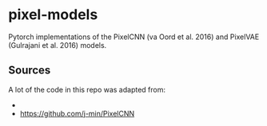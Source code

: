 # pixel-models
Pytorch implementations of the PixelCNN (va Oord et al. 2016) and 
PixelVAE (Gulrajani et al. 2016) models.

## Sources

A lot of the code in this repo was adapted from:    
 
* 
* https://github.com/j-min/PixelCNN

